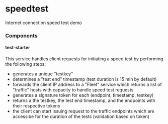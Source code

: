 # speedtest
Internet connection speed test demo

### Components
#### test-starter
This service handles client requests for initiating a speed test by performing the following steps:
* generates a unique "testkey"
* determines a "test end" timestamp (test duration is 15 min by default)
* forwards the client IP address to a "Fleet" service which returns a list of "traffic" hosts with capacity to handle speed test requests
* generates a signature token for each (endpoint, timestamp, testkey)
* returns a the testkey, the test end timestamp, and the endpoints with their respective tokens
* the client can start issuing request to the traffic endpoints which are accessibe for the duration of the tests (validation based on token) 
